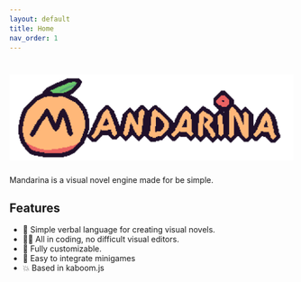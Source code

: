 ```yaml
---
layout: default
title: Home
nav_order: 1
---
```


# ![Mandarina 🍊](../mandarinalogo.png)

Mandarina is a visual novel engine made for be simple.

## Features

-   📖 Simple verbal language for creating visual novels.
-   🧑‍💻 All in coding, no difficult visual editors.
-   🎨 Fully customizable.
-   👾 Easy to integrate minigames
-   💥 Based in kaboom.js
